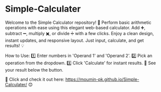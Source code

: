 # Simple-Calculater
Welcome to the Simple Calculator repository! 🎉 Perform basic arithmetic operations with ease using this elegant web-based calculator. Add ➕, subtract ➖, multiply ✖️, or divide ➗ with a few clicks. Enjoy a clean design, instant updates, and responsive layout. Just input, calculate, and get results! 💡

How to Use:
1️⃣ Enter numbers in 'Operand 1' and 'Operand 2'.
2️⃣ Pick an operation from the dropdown.
3️⃣ Click 'Calculate' for instant results.
🎯 See your result below the button.

🔗 Click and check it out here: https://moumin-pk.github.io/Simple-Calculater/ 😊

